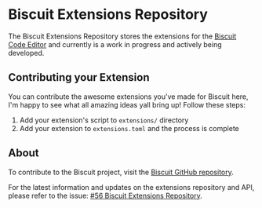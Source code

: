 # Biscuit Extensions Repository
The Biscuit Extensions Repository stores the extensions for the [Biscuit Code Editor](https://github.com/billyeatcookies/Biscuit) and currently is a work in progress and actively being developed.

## Contributing your Extension
You can contribute the awesome extensions you've made for Biscuit here, I'm happy to see what all amazing ideas yall bring up! Follow these steps:

1. Add your extension's script to   `extensions/` directory
2. Add your extension to `extensions.toml` and the process is complete

## About
To contribute to the Biscuit project, visit the [Biscuit GitHub repository](https://github.com/billyeatcookies/Biscuit).

For the latest information and updates on the extensions repository and API, please refer to the issue: [#56 Biscuit Extensions Repository]( https://github.com/billyeatcookies/Biscuit/issues/56).
